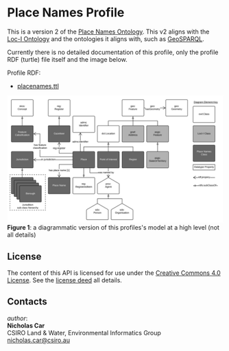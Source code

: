 # Place Names Profile
This is a version 2 of the [Place Names Ontology](http://linked.data.gov.au/def/placenames). This v2 aligns with the [Loc-I Ontology](http://linked.data.gov.au/def/loci) and the ontologies it aligns with, such as [GeoSPARQL](http://www.opengeospatial.org/standards/geosparql).

Currently there is no detailed documentation of this profile, only the profile RDF (turtle) file itself and the image below.

Profile RDF:
* [placenames.ttl](placenames.ttl)

![](images/overview.svg)
**Figure 1**: a diagrammatic version of this profiles's model at a high level (not all details)


## License
The content of this API is licensed for use under the [Creative Commons 4.0 License](https://creativecommons.org/licenses/by/4.0/). See the [license deed](LICENSE) all details.


## Contacts
*author*:  
**Nicholas Car**  
CSIRO Land & Water, Environmental Informatics Group  
<nicholas.car@csiro.au>
